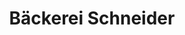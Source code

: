 ---
title: "Bäckerei Schneider"
url: /kerpen/baeckerei-schneider-manheimer-strasse/
shop: Bäckerei
---